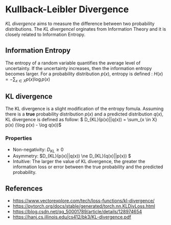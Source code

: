 # Kullback-Leibler Divergence

*KL divergence* aims to measure the difference between two probability distributions.
The *KL divergencel* orginates from Information Theory and it is closely related to Information Entropy. 

## Information Entropy 
The entropy of a random variable quantifies the average level of uncertainty.  If the uncertainty increases, then the information entropy becomes larger. For a probability distribution $p(x)$, entropy is defined : 
$H(x) = -\sum_{x \in X} p(x) \log p(x)$

## KL divergence 
The KL divergence is a slight modification of the entropy fomula. Assuming there is a **true** probability distribution $p(x)$ and a predicted distribution $q(x)$, KL divergence is defined as follow: 
$ D_{KL}(p(x)||q(x)) = \sum_{x \in X}  p(x) (\log p(x) - \log q(x))$

### Properties

* Non-negativity: $D_{KL} \ge 0$ 
* Asymmetry: $D_{KL}(p(x)||q(x)) \ne D_{KL}(q(x)||p(x)) $
* Intuitive: The larger the value of KL divergence, the greater the information loss or error between the true probability and the predicted probability.  




## References 
* https://www.vectorexplore.com/tech/loss-functions/kl-divergence/ 
* https://pytorch.org/docs/stable/generated/torch.nn.KLDivLoss.html
* https://blog.csdn.net/qq_50001789/article/details/128974654
* https://hanj.cs.illinois.edu/cs412/bk3/KL-divergence.pdf